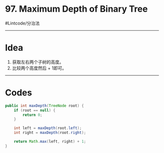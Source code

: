 # 97. Maximum Depth of Binary Tree
#Lintcode/分治法
- - - -
# Idea
1. 获取左右两个子树的高度。
2. 比较两个高度然后 + 1即可。
- - - -
# Codes
```java
public int maxDepth(TreeNode root) {
    if (root == null) {
        return 0;
    }

    int left = maxDepth(root.left);
    int right = maxDepth(root.right);

    return Math.max(left, right) + 1;
}
```